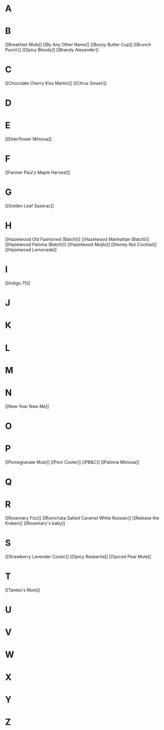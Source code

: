 # A
# B
[[Breakfast Mule]] 
[[By Any Other Name]] 
[[Boozy Butter Cup]] 
[[Brunch Punch]]
[[Spicy Bloody]]
[[Brandy Alexander]]
# C
[[Chocolate Cherry Kiss Martini]] 
[[Citrus Smash]] 
# D
# E
[[Elderflower Mimosa]]
# F
[[Farmer Paul's Maple Harvest]] 
# G
[[Golden Leaf Sazerac]]
# H
[[Hazelwood Old Fashioned (Batch)]] 
[[Hazelwood Manhattan (Batch)]] 
[[Hazelwood Paloma (Batch)]] 
[[Hazelwood Mojito]] 
[[Honey Nut Cocktail]] 
[[Hazelwood Lemonade]]

# I
[[Indigo 75]]
# J
# K
# L
# M
# N
[[New Year New Me]]
# O
# P
[[Pomegranate Mule]]
[[Pom Cooler]] 
[[PB&C]]
[[Paloma Mimosa]]
# Q
# R
[[Rosemary Fizz]]
[[Rumchata Salted Caramel White Russian]]
[[Release the Kraken]]
[[Rosemary's baby]]
# S
[[Strawberry Lavender Cooler]] 
[[Spicy Rasberita]]
[[Spiced Pear Mule]]
# T
[[Tanteo's Mule]]
# U
# V
# W
# X
# Y
# Z
